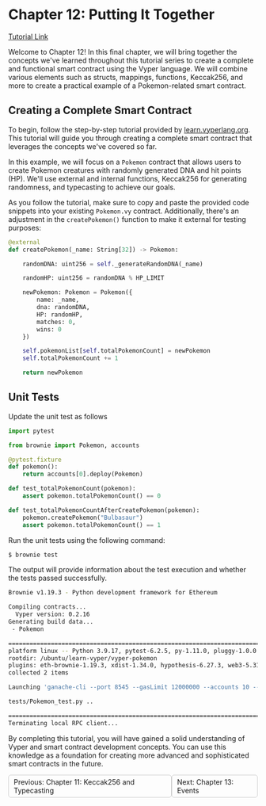 # Chapter 12: Putting It Together

[Tutorial Link](https://learn.vyperlang.org/#/1/putting_it_together)

Welcome to Chapter 12! In this final chapter, we will bring together the concepts we've learned throughout this tutorial series to create a complete and functional smart contract using the Vyper language. We will combine various elements such as structs, mappings, functions, Keccak256, and more to create a practical example of a Pokemon-related smart contract.

## Creating a Complete Smart Contract

To begin, follow the step-by-step tutorial provided by [learn.vyperlang.org](https://learn.vyperlang.org/#/1/putting_it_together). This tutorial will guide you through creating a complete smart contract that leverages the concepts we've covered so far.

In this example, we will focus on a `Pokemon` contract that allows users to create Pokemon creatures with randomly generated DNA and hit points (HP). We'll use external and internal functions, Keccak256 for generating randomness, and typecasting to achieve our goals.

As you follow the tutorial, make sure to copy and paste the provided code snippets into your existing `Pokemon.vy` contract. Additionally, there's an adjustment in the `createPokemon()` function to make it external for testing purposes:


```python
@external
def createPokemon(_name: String[32]) -> Pokemon:

    randomDNA: uint256 = self._generateRandomDNA(_name)

    randomHP: uint256 = randomDNA % HP_LIMIT

    newPokemon: Pokemon = Pokemon({
        name: _name,
        dna: randomDNA,
        HP: randomHP,
        matches: 0,
        wins: 0
    })

    self.pokemonList[self.totalPokemonCount] = newPokemon
    self.totalPokemonCount += 1

    return newPokemon
```
## Unit Tests

Update the unit test as follows

```python
import pytest

from brownie import Pokemon, accounts

@pytest.fixture
def pokemon():
    return accounts[0].deploy(Pokemon)

def test_totalPokemonCount(pokemon):    
    assert pokemon.totalPokemonCount() == 0

def test_totalPokemonCountAfterCreatePokemon(pokemon):   
    pokemon.createPokemon("Bulbasaur")
    assert pokemon.totalPokemonCount() == 1
```

Run the unit tests using the following command:

```sh
$ brownie test
```
The output will provide information about the test execution and whether the tests passed successfully.

```sh
Brownie v1.19.3 - Python development framework for Ethereum

Compiling contracts...
  Vyper version: 0.2.16
Generating build data...
 - Pokemon

============================================================================ test session starts =============================================================================
platform linux -- Python 3.9.17, pytest-6.2.5, py-1.11.0, pluggy-1.0.0
rootdir: /ubuntu/learn-vyper/vyper-pokemon
plugins: eth-brownie-1.19.3, xdist-1.34.0, hypothesis-6.27.3, web3-5.31.3, forked-1.4.0
collected 2 items                                                                                                                                                                    

Launching 'ganache-cli --port 8545 --gasLimit 12000000 --accounts 10 --hardfork istanbul --mnemonic brownie'...

tests/Pokemon_test.py ..                                                                                                                                                       [100%]

============================================================================= 2 passed in 6.91s ==============================================================================
Terminating local RPC client...
```

By completing this tutorial, you will have gained a solid understanding of Vyper and smart contract development concepts. You can use this knowledge as a foundation for creating more advanced and sophisticated smart contracts in the future.

<div style="display: flex; justify-content: space-between;">
    <a style="text-decoration: none; padding: 5px 10px; border: 1px solid #ccc; border-radius: 5px; float: left;" href="/vyper-pokemon/docs/Chapter-1.11.md">Previous: Chapter 11: Keccak256 and Typecasting</a>
    <a style="text-decoration: none; padding: 5px 10px; border: 1px solid #ccc; border-radius: 5px; float: right;" href="/vyper-pokemon/docs/Chapter-1.13.md">Next: Chapter 13: Events</a>
</div>